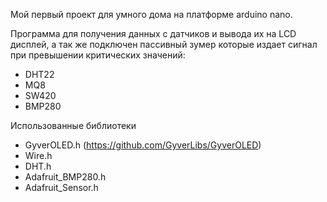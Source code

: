 Мой первый проект для умного дома на платформе arduino nano.

Программа для получения данных с датчиков и вывода их на LCD дисплей, а так же подключен пассивный зумер которые издает сигнал при превышении критических значений:

- DHT22
- MQ8
- SW420
- BMP280

Использованные библиотеки 

- GyverOLED.h (https://github.com/GyverLibs/GyverOLED)
- Wire.h
- DHT.h
- Adafruit_BMP280.h
- Adafruit_Sensor.h
